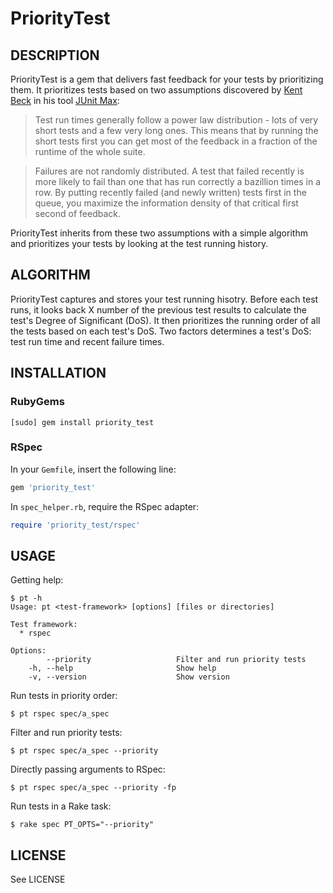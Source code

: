 PriorityTest
============

## DESCRIPTION

PriorityTest is a gem that delivers fast feedback for your tests by
prioritizing them.
It prioritizes tests based on two assumptions discovered by [Kent Beck](https://twitter.com/#!/kentbeck) in his tool [JUnit Max](http://junitmax.com/):

> Test run times generally follow a power law distribution - lots of very short tests and a few very long ones. This means that by running the short tests first you can get most of the feedback in a fraction of the runtime of the whole suite.

> Failures are not randomly distributed. A test that failed recently is more likely to fail than one that has run correctly a bazillion times in a row. By putting recently failed (and newly written) tests first in the queue, you maximize the information density of that critical first second of feedback.

PriorityTest inherits from these two assumptions with a simple
algorithm and prioritizes your tests by looking at the test running history.

## ALGORITHM

PriorityTest captures and stores your test running hisotry.
Before each test runs, it looks back X number of the previous test results to calculate the test's Degree of Significant (DoS).
It then prioritizes the running order of all the tests based on each test's DoS.
Two factors determines a test's DoS: test run time and recent failure times.

## INSTALLATION

### RubyGems

    [sudo] gem install priority_test

### RSpec

In your ```Gemfile```, insert the following line:

```ruby
gem 'priority_test'
```

In ```spec_helper.rb```, require the RSpec adapter:

```ruby
require 'priority_test/rspec'
```

## USAGE

Getting help:

    $ pt -h
    Usage: pt <test-framework> [options] [files or directories]

    Test framework:
      * rspec

    Options:
            --priority                   Filter and run priority tests
        -h, --help                       Show help
        -v, --version                    Show version

Run tests in priority order:

    $ pt rspec spec/a_spec

Filter and run priority tests:

    $ pt rspec spec/a_spec --priority

Directly passing arguments to RSpec:

    $ pt rspec spec/a_spec --priority -fp

Run tests in a Rake task:

    $ rake spec PT_OPTS="--priority"

## LICENSE

See LICENSE
